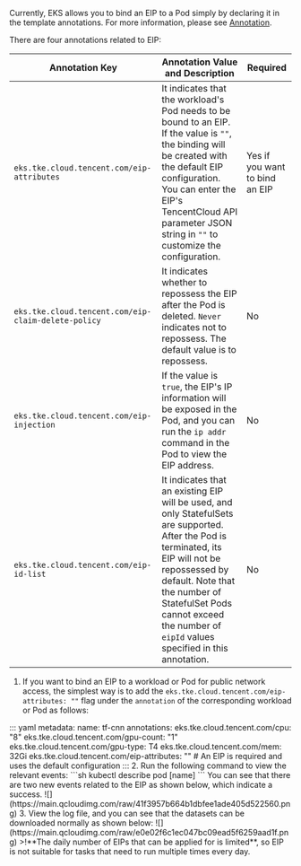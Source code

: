 
Currently, EKS allows you to bind an EIP to a Pod simply by declaring it in the template annotations. For more information, please see [Annotation](https://intl.cloud.tencent.com/document/product/457/36162).

There are four annotations related to EIP:

| Annotation Key                                      | Annotation Value and Description                                      | Required                      |
| --------------------------------------------------- | ------------------------------------------------------------ | ----------------------------- |
| `eks.tke.cloud.tencent.com/eip-attributes`          | It indicates that the workload's Pod needs to be bound to an EIP. If the value is `""`, the binding will be created with the default EIP configuration. You can enter the EIP's TencentCloud API parameter JSON string in `""` to customize the configuration. | Yes if you want to bind an EIP |
| `eks.tke.cloud.tencent.com/eip-claim-delete-policy` | It indicates whether to repossess the EIP after the Pod is deleted. `Never` indicates not to repossess. The default value is to repossess.          | No                            |
| `eks.tke.cloud.tencent.com/eip-injection`           | If the value is `true`, the EIP's IP information will be exposed in the Pod, and you can run the `ip addr` command in the Pod to view the EIP address. | No                            |
| `eks.tke.cloud.tencent.com/eip-id-list`             | It indicates that an existing EIP will be used, and only StatefulSets are supported. After the Pod is terminated, its EIP will not be repossessed by default. Note that the number of StatefulSet Pods cannot exceed the number of `eipId` values specified in this annotation. | No                            |

1. If you want to bind an EIP to a workload or Pod for public network access, the simplest way is to add the `eks.tke.cloud.tencent.com/eip-attributes: ""` flag under the `annotation` of the corresponding workload or Pod as follows:
<dx-codeblock>
:::  yaml
metadata:
    name: tf-cnn
    annotations: 
    eks.tke.cloud.tencent.com/cpu: "8"
    eks.tke.cloud.tencent.com/gpu-count: "1"
    eks.tke.cloud.tencent.com/gpu-type: T4
    eks.tke.cloud.tencent.com/mem: 32Gi
    eks.tke.cloud.tencent.com/eip-attributes: ""  # An EIP is required and uses the default configuration
:::
</dx-codeblock>
2. Run the following command to view the relevant events:
```sh
kubectl describe pod [name]
```
You can see that there are two new events related to the EIP as shown below, which indicate a success.
![](https://main.qcloudimg.com/raw/41f3957b664b1dbfee1ade405d522560.png)
3. View the log file, and you can see that the datasets can be downloaded normally as shown below:
![](https://main.qcloudimg.com/raw/e0e02f6c1ec047bc09ead5f6259aad1f.png)
>!**The daily number of EIPs that can be applied for is limited**, so EIP is not suitable for tasks that need to run multiple times every day.

